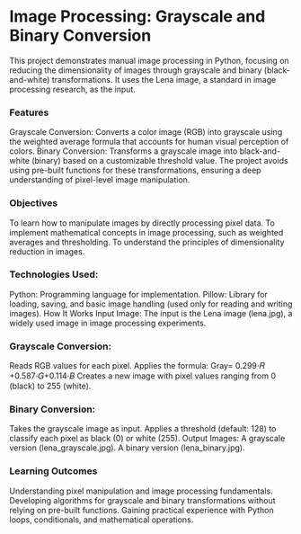 # Image Processing: Grayscale and Binary Conversion
This project demonstrates manual image processing in Python, focusing on reducing the dimensionality of images through grayscale and binary (black-and-white) transformations. It uses the Lena image, a standard in image processing research, as the input.

### Features
Grayscale Conversion: Converts a color image (RGB) into grayscale using the weighted average formula that accounts for human visual perception of colors.
Binary Conversion: Transforms a grayscale image into black-and-white (binary) based on a customizable threshold value.
The project avoids using pre-built functions for these transformations, ensuring a deep understanding of pixel-level image manipulation.

### Objectives
To learn how to manipulate images by directly processing pixel data.
To implement mathematical concepts in image processing, such as weighted averages and thresholding.
To understand the principles of dimensionality reduction in images.

### Technologies Used:
Python: Programming language for implementation.
Pillow: Library for loading, saving, and basic image handling (used only for reading and writing images).
How It Works
Input Image: The input is the Lena image (lena.jpg), a widely used image in image processing experiments.

### Grayscale Conversion:
Reads RGB values for each pixel.
Applies the formula:
Gray= 0.299⋅𝑅 +0.587⋅𝐺+0.114⋅𝐵
Creates a new image with pixel values ranging from 0 (black) to 255 (white).

### Binary Conversion:
Takes the grayscale image as input.
Applies a threshold (default: 128) to classify each pixel as black (0) or white (255).
Output Images:
A grayscale version (lena_grayscale.jpg).
A binary version (lena_binary.jpg).

### Learning Outcomes
Understanding pixel manipulation and image processing fundamentals.
Developing algorithms for grayscale and binary transformations without relying on pre-built functions.
Gaining practical experience with Python loops, conditionals, and mathematical operations.
